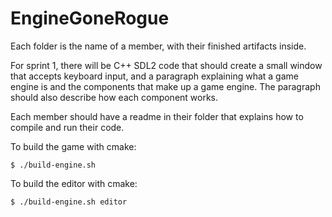 # EngineGoneRogue
Each folder is the name of a member, with their finished artifacts inside.

For sprint 1, there will be C++ SDL2 code that should create a small window that accepts keyboard input, and a paragraph explaining what a game engine is and the components that make up a game engine. The paragraph should also describe how each component works.

Each  member should have a readme in their folder that explains how to compile and run their code.


To build the game with cmake:
```console
$ ./build-engine.sh
```

To build the editor with cmake:
```console
$ ./build-engine.sh editor
```
